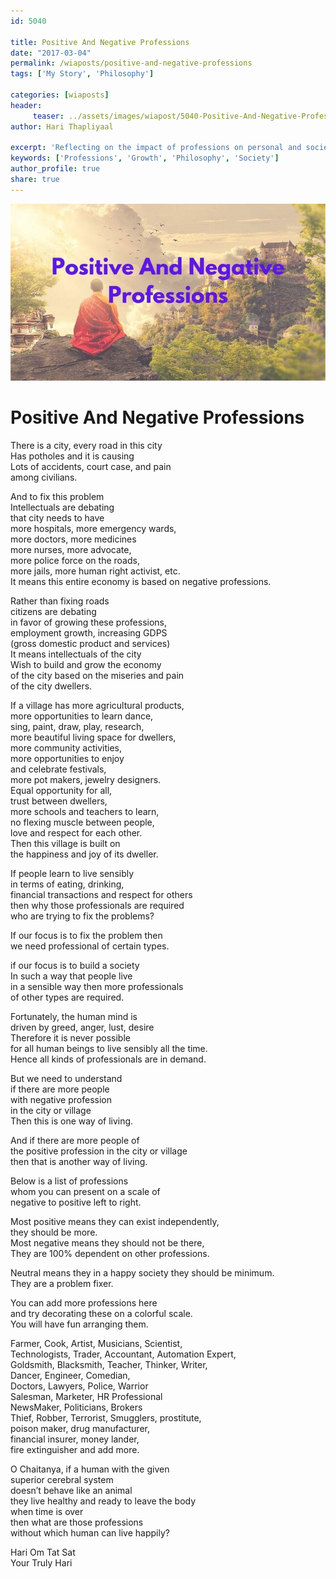 ```yaml
--- 
id: 5040

title: Positive And Negative Professions
date: "2017-03-04"
permalink: /wiaposts/positive-and-negative-professions
tags: ['My Story', 'Philosophy']    

categories: [wiaposts] 
header:
     teaser: ../assets/images/wiapost/5040-Positive-And-Negative-Professions.jpg
author: Hari Thapliyaal 

excerpt: 'Reflecting on the impact of professions on personal and societal growth.' 
keywords: ['Professions', 'Growth', 'Philosophy', 'Society']
author_profile: true 
share: true 
---
```


![Positive And Negative Professions](../assets/images/wiapost/5040-Positive-And-Negative-Professions.jpg)     
   
# Positive And Negative Professions
       
There is a city, every road in this city     
Has potholes and it is causing     
Lots of accidents, court case, and pain     
among civilians.    
    
And to fix this problem     
Intellectuals are debating     
that city needs to have     
more hospitals, more emergency wards,     
more doctors, more medicines     
more nurses, more advocate,     
more police force on the roads,     
more jails, more human right activist, etc.     
It means this entire economy is based on negative professions.    
    
Rather than fixing roads     
citizens are debating     
in favor of growing these professions,     
employment growth, increasing GDPS     
(gross domestic product and services)     
It means intellectuals of the city     
Wish to build and grow the economy     
of the city based on the miseries and pain     
of the city dwellers.    
    
If a village has more agricultural products,     
more opportunities to learn dance,     
sing, paint, draw, play, research,     
more beautiful living space for dwellers,     
more community activities,     
more opportunities to enjoy     
and celebrate festivals,     
more pot makers, jewelry designers.     
Equal opportunity for all,     
trust between dwellers,     
more schools and teachers to learn,     
no flexing muscle between people,     
love and respect for each other.     
Then this village is built on     
the happiness and joy of its dweller.    
    
If people learn to live sensibly     
in terms of eating, drinking,     
financial transactions and respect for others     
then why those professionals are required     
who are trying to fix the problems?    
    
If our focus is to fix the problem then     
we need professional of certain types.    
    
if our focus is to build a society     
In such a way that people live     
in a sensible way then more professionals     
of other types are required.    
    
Fortunately, the human mind is     
driven by greed, anger, lust, desire     
Therefore it is never possible     
for all human beings to live sensibly all the time.     
Hence all kinds of professionals are in demand.    
    
But we need to understand     
if there are more people     
with negative profession     
in the city or village     
Then this is one way of living.    
    
And if there are more people of     
the positive profession in the city or village     
then that is another way of living.    
    
Below is a list of professions     
whom you can present on a scale of     
negative to positive left to right.    
    
Most positive means they can exist independently,     
they should be more.     
Most negative means they should not be there,     
They are 100% dependent on other professions.    
    
Neutral means they in a happy society they should be minimum.     
They are a problem fixer.    
    
You can add more professions here     
and try decorating these on a colorful scale.     
You will have fun arranging them.    
    
Farmer, Cook, Artist, Musicians, Scientist,     
Technologists, Trader, Accountant, Automation Expert,     
Goldsmith, Blacksmith, Teacher, Thinker, Writer,     
Dancer, Engineer, Comedian,     
Doctors, Lawyers, Police, Warrior     
Salesman, Marketer, HR Professional     
NewsMaker, Politicians, Brokers     
Thief, Robber, Terrorist, Smugglers, prostitute,     
poison maker, drug manufacturer,     
financial insurer, money lander,     
fire extinguisher and add more.    
    
O Chaitanya, if a human with the given     
superior cerebral system     
doesn’t behave like an animal     
they live healthy and ready to leave the body     
when time is over     
then what are those professions     
without which human can live happily?    
    
Hari Om Tat Sat     
Your Truly Hari    
